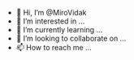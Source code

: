 - 👋 Hi, I’m @MiroVidak
- 👀 I’m interested in ...
- 🌱 I’m currently learning ...
- 💞️ I’m looking to collaborate on ...
- 📫 How to reach me ...

<!---
MiroVidak/MiroVidak is a ✨ special ✨ repository because its `README.md` (this file) appears on your GitHub profile.
You can click the Preview link to take a look at your changes.
--->
